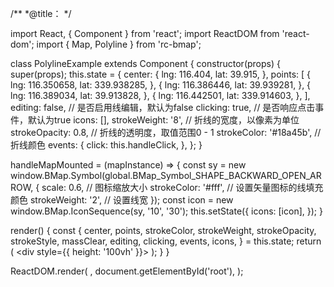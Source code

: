 /**
 *@title：
 */

import React, { Component } from 'react';
import ReactDOM from 'react-dom';
import { Map, Polyline } from 'rc-bmap';

class PolylineExample extends Component {
  constructor(props) {
    super(props);
    this.state = {
      center: {
        lng: 116.404, 
        lat: 39.915,
      },
      points: [
        {
          lng: 116.350658,
          lat: 339.938285,
        }, {
          lng: 116.386446,
          lat: 39.939281,
        },
        {
          lng: 116.389034,
          lat: 39.913828,
        },
        {
          lng: 116.442501,
          lat: 339.914603,
        },
      ],
      editing: false, // 是否启用线编辑，默认为false
      clicking: true, // 是否响应点击事件，默认为true
      icons: [],
      strokeWeight: '8', // 折线的宽度，以像素为单位
      strokeOpacity: 0.8, // 折线的透明度，取值范围0 - 1
      strokeColor: '#18a45b', // 折线颜色
      events: {
        click: this.handleClick,
      },
    };
  }

  handleMapMounted = (mapInstance) => {
    const sy = new window.BMap.Symbol(global.BMap_Symbol_SHAPE_BACKWARD_OPEN_ARROW, {
      scale: 0.6, // 图标缩放大小
      strokeColor: '#fff', // 设置矢量图标的线填充颜色
      strokeWeight: '2', // 设置线宽
    });
    const icon = new window.BMap.IconSequence(sy, '10', '30');
    this.setState({
      icons: [icon],
    });
  }

  render() {
    const {
      center, points, strokeColor, strokeWeight, strokeOpacity,
      strokeStyle, massClear, editing, clicking, events, icons,
    } = this.state;
    return (
      <div style={{ height: '100vh' }}>
        <Map
          ak="dbLUj1nQTvDvKXkov5fhnH5HIE88RUEO"
          center={center}
          scrollWheelZoom
          mapMounted={this.handleMapMounted}
        >
          <Polyline
            points={points}
            strokeColor={strokeColor}
            strokeWeight={strokeWeight}
            strokeOpacity={strokeOpacity}
            icons={icons}
            editing={editing}
            clicking={clicking}
            events={events}
          />
        </Map>
      </div>
    );
  }
}

ReactDOM.render(
  <PolylineExample />,
  document.getElementById('root'),
);
